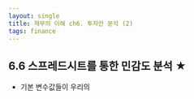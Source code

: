 ```yaml
---
layout: single
title: 재무의 이해 ch6. 투자안 분석 (2)
tags: finance
---
```

    
## 6.6 스프레드시트를 통한 민감도 분석 ★
- 기본 변수값들이 우리의 